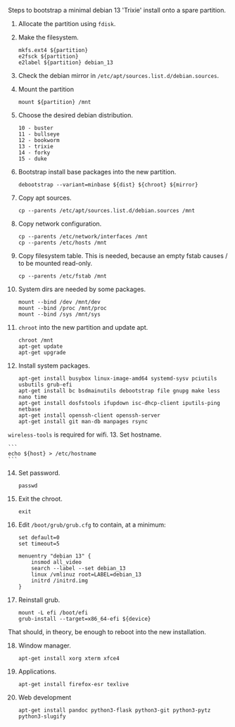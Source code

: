 Steps to bootstrap a minimal debian 13 'Trixie' install onto a spare partition.

1. Allocate the partition using `fdisk`.
2. Make the filesystem.

    ```
    mkfs.ext4 ${partition}
    e2fsck ${partition}
    e2label ${partition} debian_13
    ```

3. Check the debian mirror in `/etc/apt/sources.list.d/debian.sources`.
4. Mount the partition

    ```
    mount ${partition} /mnt
    ```

5. Choose the desired debian distribution.

    ```
    10 - buster
    11 - bullseye
    12 - bookworm
    13 - trixie
    14 - forky
    15 - duke
    ```

6. Bootstrap install base packages into the new partition.

    ```
    debootstrap --variant=minbase ${dist} ${chroot} ${mirror}
    ```

7. Copy apt sources.

    ```
    cp --parents /etc/apt/sources.list.d/debian.sources /mnt
    ```

8. Copy network configuration.

    ```
    cp --parents /etc/network/interfaces /mnt
    cp --parents /etc/hosts /mnt
    ```

9. Copy filesystem table. This is needed, because an empty fstab causes /
to be mounted read-only.

    ```
    cp --parents /etc/fstab /mnt
    ```

10. System dirs are needed by some packages.

    ```
    mount --bind /dev /mnt/dev
    mount --bind /proc /mnt/proc
    mount --bind /sys /mnt/sys
    ```

11. `chroot` into the new partition and update apt.

    ```
    chroot /mnt
    apt-get update
    apt-get upgrade
    ```

12. Install system packages.

    ```
    apt-get install busybox linux-image-amd64 systemd-sysv pciutils usbutils grub-efi
    apt-get install bc bsdmainutils debootstrap file gnupg make less nano time
    apt-get install dosfstools ifupdown isc-dhcp-client iputils-ping netbase
    apt-get install openssh-client openssh-server
    apt-get install git man-db manpages rsync
    ```

`wireless-tools` is required for wifi. 
13. Set hostname.

    ```
    echo ${host} > /etc/hostname
    ```

14. Set password.

    ```
    passwd
    ```

15. Exit the chroot.

    ```
    exit
    ```

16. Edit `/boot/grub/grub.cfg` to contain, at a minimum:

    ```
    set default=0
    set timeout=5

    menuentry "debian 13" {
        insmod all_video
        search --label --set debian_13
        linux /vmlinuz root=LABEL=debian_13
        initrd /initrd.img
    }
    ```

17. Reinstall grub.

    ```
    mount -L efi /boot/efi
    grub-install --target=x86_64-efi ${device}
    ```

That should, in theory, be enough to reboot into the new installation.

18. Window manager.

    ```
    apt-get install xorg xterm xfce4
    ```

19. Applications.

    ```
    apt-get install firefox-esr texlive
    ```

20. Web development

    ```
    apt-get install pandoc python3-flask python3-git python3-pytz python3-slugify
    ```
 
